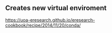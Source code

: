 ## Creates new virtual enviroment
https://uoa-eresearch.github.io/eresearch-cookbook/recipe/2014/11/20/conda/
